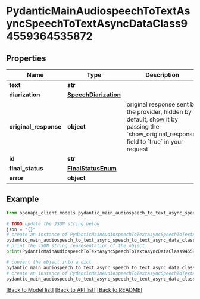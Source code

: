 # PydanticMainAudiospeechToTextAsyncSpeechToTextAsyncDataClass94559364535872


## Properties

Name | Type | Description | Notes
------------ | ------------- | ------------- | -------------
**text** | **str** |  | 
**diarization** | [**SpeechDiarization**](SpeechDiarization.md) |  | 
**original_response** | **object** | original response sent by the provider, hidden by default, show it by passing the &#x60;show_original_response&#x60; field to &#x60;true&#x60; in your request | [optional] 
**id** | **str** |  | 
**final_status** | [**FinalStatusEnum**](FinalStatusEnum.md) |  | 
**error** | **object** |  | [optional] 

## Example

```python
from openapi_client.models.pydantic_main_audiospeech_to_text_async_speech_to_text_async_data_class94559364535872 import PydanticMainAudiospeechToTextAsyncSpeechToTextAsyncDataClass94559364535872

# TODO update the JSON string below
json = "{}"
# create an instance of PydanticMainAudiospeechToTextAsyncSpeechToTextAsyncDataClass94559364535872 from a JSON string
pydantic_main_audiospeech_to_text_async_speech_to_text_async_data_class94559364535872_instance = PydanticMainAudiospeechToTextAsyncSpeechToTextAsyncDataClass94559364535872.from_json(json)
# print the JSON string representation of the object
print(PydanticMainAudiospeechToTextAsyncSpeechToTextAsyncDataClass94559364535872.to_json())

# convert the object into a dict
pydantic_main_audiospeech_to_text_async_speech_to_text_async_data_class94559364535872_dict = pydantic_main_audiospeech_to_text_async_speech_to_text_async_data_class94559364535872_instance.to_dict()
# create an instance of PydanticMainAudiospeechToTextAsyncSpeechToTextAsyncDataClass94559364535872 from a dict
pydantic_main_audiospeech_to_text_async_speech_to_text_async_data_class94559364535872_form_dict = pydantic_main_audiospeech_to_text_async_speech_to_text_async_data_class94559364535872.from_dict(pydantic_main_audiospeech_to_text_async_speech_to_text_async_data_class94559364535872_dict)
```
[[Back to Model list]](../README.md#documentation-for-models) [[Back to API list]](../README.md#documentation-for-api-endpoints) [[Back to README]](../README.md)


